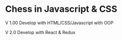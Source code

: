 Chess in Javascript & CSS
=====================

V 1.00
Develop with HTML/CSS/Javascript with OOP

V 2.0
Develop with React & Redux